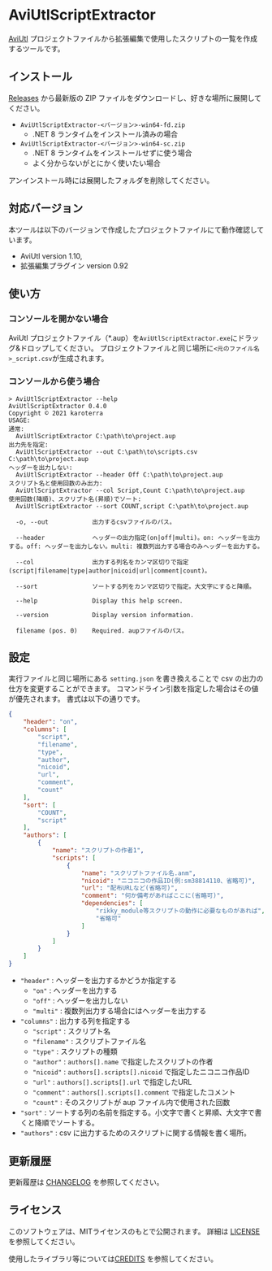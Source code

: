 # AviUtlScriptExtractor

[AviUtl](http://spring-fragrance.mints.ne.jp/aviutl/)
プロジェクトファイルから拡張編集で使用したスクリプトの一覧を作成するツールです。

## インストール

[Releases](https://github.com/karoterra/AviUtlScriptExtractor/releases)
から最新版の ZIP ファイルをダウンロードし、好きな場所に展開してください。

- `AviUtlScriptExtractor-<バージョン>-win64-fd.zip`
  - .NET 8 ランタイムをインストール済みの場合
- `AviUtlScriptExtractor-<バージョン>-win64-sc.zip`
  - .NET 8 ランタイムをインストールせずに使う場合
  - よく分からないがとにかく使いたい場合

アンインストール時には展開したフォルダを削除してください。

## 対応バージョン

本ツールは以下のバージョンで作成したプロジェクトファイルにて動作確認しています。

- AviUtl version 1.10,
- 拡張編集プラグイン version 0.92

## 使い方

### コンソールを開かない場合
AviUtl プロジェクトファイル（*.aup）を`AviUtlScriptExtractor.exe`にドラッグ&ドロップしてください。
プロジェクトファイルと同じ場所に`<元のファイル名>_script.csv`が生成されます。

### コンソールから使う場合
```
> AviUtlScriptExtractor --help
AviUtlScriptExtractor 0.4.0
Copyright © 2021 karoterra
USAGE:
通常:
  AviUtlScriptExtractor C:\path\to\project.aup
出力先を指定:
  AviUtlScriptExtractor --out C:\path\to\scripts.csv C:\path\to\project.aup
ヘッダーを出力しない:
  AviUtlScriptExtractor --header Off C:\path\to\project.aup
スクリプト名と使用回数のみ出力:
  AviUtlScriptExtractor --col Script,Count C:\path\to\project.aup
使用回数(降順)、スクリプト名(昇順)でソート:
  AviUtlScriptExtractor --sort COUNT,script C:\path\to\project.aup

  -o, --out            出力するcsvファイルのパス。

  --header             ヘッダーの出力指定(on|off|multi)。on: ヘッダーを出力する。off: ヘッダーを出力しない。multi: 複数列出力する場合のみヘッダーを出力する。

  --col                出力する列名をカンマ区切りで指定(script|filename|type|author|nicoid|url|comment|count)。

  --sort               ソートする列をカンマ区切りで指定。大文字にすると降順。

  --help               Display this help screen.

  --version            Display version information.

  filename (pos. 0)    Required. aupファイルのパス。
```

## 設定

実行ファイルと同じ場所にある `setting.json` を書き換えることで csv の出力の仕方を変更することができます。
コマンドライン引数を指定した場合はその値が優先されます。
書式は以下の通りです。

```json
{
    "header": "on",
    "columns": [
        "script",
        "filename",
        "type",
        "author",
        "nicoid",
        "url",
        "comment",
        "count"
    ],
    "sort": [
        "COUNT",
        "script"
    ],
    "authors": [
        {
            "name": "スクリプトの作者1",
            "scripts": [
                {
                    "name": "スクリプトファイル名.anm",
                    "nicoid": "ニコニコの作品ID(例:sm38814110、省略可)",
                    "url": "配布URLなど(省略可)",
                    "comment": "何か備考があればここに(省略可)",
                    "dependencies": [
                        "rikky_module等スクリプトの動作に必要なものがあれば",
                        "省略可"
                    ]
                }
            ]
        }
    ]
}
```

- `"header"` : ヘッダーを出力するかどうか指定する
  - `"on"` : ヘッダーを出力する
  - `"off"` : ヘッダーを出力しない
  - `"multi"` : 複数列出力する場合にはヘッダーを出力する
- `"columns"` : 出力する列を指定する
  - `"script"` : スクリプト名
  - `"filename"` : スクリプトファイル名
  - `"type"` : スクリプトの種類
  - `"author"` : `authors[].name` で指定したスクリプトの作者
  - `"nicoid"` : `authors[].scripts[].nicoid` で指定したニコニコ作品ID
  - `"url"` : `authors[].scripts[].url` で指定したURL
  - `"comment"` : `authors[].scripts[].comment` で指定したコメント
  - `"count"` : そのスクリプトが aup ファイル内で使用された回数
- `"sort"` : ソートする列の名前を指定する。小文字で書くと昇順、大文字で書くと降順でソートする。
- `"authors"` : csv に出力するためのスクリプトに関する情報を書く場所。

## 更新履歴

更新履歴は [CHANGELOG](CHANGELOG.md) を参照してください。

## ライセンス

このソフトウェアは、MITライセンスのもとで公開されます。
詳細は [LICENSE](LICENSE) を参照してください。

使用したライブラリ等については[CREDITS](CREDITS.md) を参照してください。
